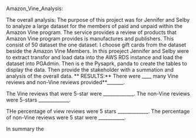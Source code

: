 Amazon_Vine_Analysis:

  The overall analysis: The purpose of this project was for Jennifer and Selby to analyze a large dataset for the members of paid and unpaid within the Amazon Vine program. The service provides a review of products that Amazon Vine program provides is manufactures and publishers. This consist of 50 dataset the one dataset. I choose gift cards from the dataset beside the Amazon Vine Members. In this proeject Jennifer and Selby were to extract transfor and load  data into the AWS RDS instance and load the dataset into PGAdmin. Then is e the Pysaprk, panda to create the tables to display the data. Then provide the stakeholder with a summation and analysis of the overall data.
  **
  RESULTS:**
  There were ____ many Vine reviews and non-Vine reviews provided**_______.
  
  The Vine reviews that were 5-star were _____________. The non-Vine reviews were 5-stars _____________.
  
  THe percentage of view reviews were 5 stars _____________. The percentage of non-Vine reviews were 5 star were ___________.
  
  
  In summary the 
  
  
